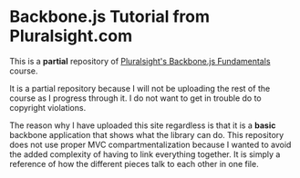 # Backbone.js Tutorial from Pluralsight.com
This is a **partial** repository of [Pluralsight's Backbone.js
Fundamentals](https://app.pluralsight.com/library/courses/backbone-fundamentals/table-of-contents)
course.

It is a partial repository because I will not be uploading the rest of the
course as I progress through it. I do not want to get in trouble do to copyright
violations.

The reason why I have uploaded this site regardless is that it is a **basic**
backbone application that shows what the library can do. This repository does
not use proper MVC compartmentalization because I wanted to avoid the added
complexity of having to link everything together. It is simply a reference of
how the different pieces talk to each other in one file.
